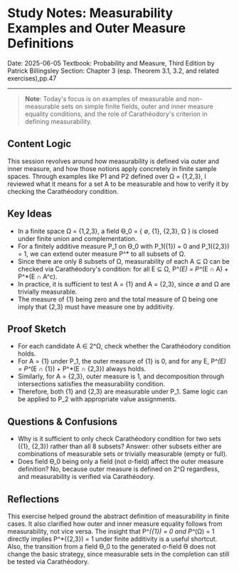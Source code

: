 # Study Notes: Measurability Examples and Outer Measure Definitions

Date: 2025-06-05
Textbook: Probability and Measure, Third Edition by Patrick Billingsley
Section: Chapter 3 (esp. Theorem 3.1, 3.2, and related exercises),pp.47

---

> **Note**:
> Today's focus is on examples of measurable and non-measurable sets on simple finite fields, outer and inner measure equality conditions, and the role of Carathéodory's criterion in defining measurability.

## Content Logic

This session revolves around how measurability is defined via outer and inner measure, and how those notions apply concretely in finite sample spaces. Through examples like P1 and P2 defined over Ω = {1,2,3}, I reviewed what it means for a set A to be measurable and how to verify it by checking the Carathéodory condition.

## Key Ideas

* In a finite space Ω = {1,2,3}, a field Ɵ\_0 = { ∅, {1}, {2,3}, Ω } is closed under finite union and complementation.
* For a finitely additive measure P\_1 on Ɵ\_0 with P\_1({1}) = 0 and P\_1({2,3}) = 1, we can extend outer measure P^\* to all subsets of Ω.
* Since there are only 8 subsets of Ω, measurability of each A ⊆ Ω can be checked via Carathéodory's condition: for all E ⊆ Ω, P^*(E) = P^*(E ∩ A) + P^\*(E ∩ A^c).
* In practice, it is sufficient to test A = {1} and A = {2,3}, since ∅ and Ω are trivially measurable.
* The measure of {1} being zero and the total measure of Ω being one imply that {2,3} must have measure one by additivity.

## Proof Sketch

* For each candidate A ∈ 2^Ω, check whether the Carathéodory condition holds.
* For A = {1} under P\_1, the outer measure of {1} is 0, and for any E, P^*(E) = P^*(E ∩ {1}) + P^\*(E ∩ {2,3}) always holds.
* Similarly, for A = {2,3}, outer measure is 1, and decomposition through intersections satisfies the measurability condition.
* Therefore, both {1} and {2,3} are measurable under P\_1. Same logic can be applied to P\_2 with appropriate value assignments.

## Questions & Confusions

* Why is it sufficient to only check Carathéodory condition for two sets ({1}, {2,3}) rather than all 8 subsets? Answer: other subsets either are combinations of measurable sets or trivially measurable (empty or full).
* Does field Ɵ\_0 being only a field (not σ-field) affect the outer measure definition? No, because outer measure is defined on 2^Ω regardless, and measurability is verified via Carathéodory.

## Reflections

This exercise helped ground the abstract definition of measurability in finite cases. It also clarified how outer and inner measure equality follows from measurability, not vice versa. The insight that P^*({1}) = 0 and P^*(Ω) = 1 directly implies P^\*({2,3}) = 1 under finite additivity is a useful shortcut. Also, the transition from a field Ɵ\_0 to the generated σ-field Ɵ does not change the basic strategy, since measurable sets in the completion can still be tested via Carathéodory.
